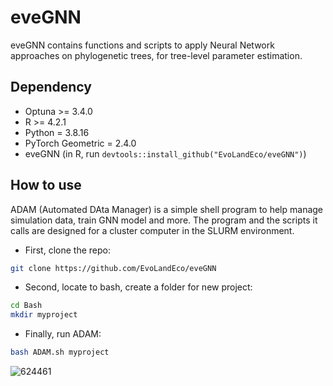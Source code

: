 # eveGNN
eveGNN contains functions and scripts to apply Neural Network approaches on phylogenetic trees, for tree-level parameter estimation.

## Dependency
- Optuna >= 3.4.0
- R >= 4.2.1
- Python = 3.8.16
- PyTorch Geometric = 2.4.0
- eveGNN (in R, run `devtools::install_github("EvoLandEco/eveGNN")`)

## How to use
ADAM (Automated DAta Manager) is a simple shell program to help manage simulation data, train GNN model and more. The program and the scripts it calls are designed for a cluster computer in the SLURM environment.

- First, clone the repo:
```bash
git clone https://github.com/EvoLandEco/eveGNN
```
- Second, locate to bash, create a folder for new project:
```bash
cd Bash
mkdir myproject
```
- Finally, run ADAM:
```bash
bash ADAM.sh myproject
```
![624461](https://github.com/EvoLandEco/eveGNN/assets/57348932/f4bc8341-68d6-4c7b-86e4-36ee44391c09)
